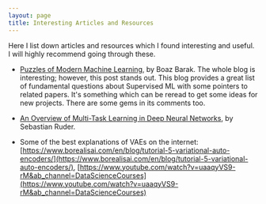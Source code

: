 ```yaml
---
layout: page
title: Interesting Articles and Resources
---
```


Here I list down articles and resources which I found interesting and useful. I will highly recommend going through these.

- [Puzzles of Modern Machine Learning](https://windowsontheory.org/2019/11/15/puzzles-of-modern-machine-learning/), by Boaz Barak. The whole blog is interesting; however, this post stands out. This blog provides a great list of fundamental questions about Supervised ML with some pointers to related papers. It's something which can be reread to get some ideas for new projects. There are some gems in its comments too.

- [An Overview of Multi-Task Learning in Deep Neural Networks](https://ruder.io/multi-task/), by Sebastian Ruder. 

- Some of the best explanations of VAEs on the internet: [https://www.borealisai.com/en/blog/tutorial-5-variational-auto-encoders/](https://www.borealisai.com/en/blog/tutorial-5-variational-auto-encoders/), [https://www.youtube.com/watch?v=uaaqyVS9-rM&ab_channel=DataScienceCourses](https://www.youtube.com/watch?v=uaaqyVS9-rM&ab_channel=DataScienceCourses)